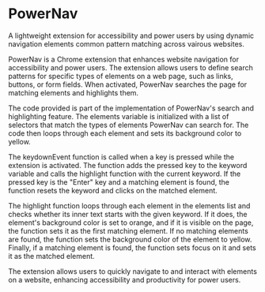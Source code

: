 # PowerNav

A lightweight extension for accessibility and power users by using dynamic navigation elements common pattern matching across vairous websites.

PowerNav is a Chrome extension that enhances website navigation for accessibility and power users. The extension allows users to define search patterns for specific types of elements on a web page, such as links, buttons, or form fields. When activated, PowerNav searches the page for matching elements and highlights them.

The code provided is part of the implementation of PowerNav's search and highlighting feature. The elements variable is initialized with a list of selectors that match the types of elements PowerNav can search for. The code then loops through each element and sets its background color to yellow.

The keydownEvent function is called when a key is pressed while the extension is activated. The function adds the pressed key to the keyword variable and calls the highlight function with the current keyword. If the pressed key is the "Enter" key and a matching element is found, the function resets the keyword and clicks on the matched element.

The highlight function loops through each element in the elements list and checks whether its inner text starts with the given keyword. If it does, the element's background color is set to orange, and if it is visible on the page, the function sets it as the first matching element. If no matching elements are found, the function sets the background color of the element to yellow. Finally, if a matching element is found, the function sets focus on it and sets it as the matched element.

The extension allows users to quickly navigate to and interact with elements on a website, enhancing accessibility and productivity for power users.
